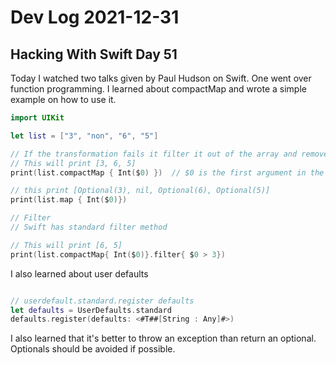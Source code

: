 # Dev Log 2021-12-31

## Hacking With Swift Day 51

Today I watched two talks given by Paul Hudson on Swift.  One went over function programming.  I learned about compactMap and wrote a simple example on how to use it.  

```swift
import UIKit

let list = ["3", "non", "6", "5"]

// If the transformation fails it filter it out of the array and removes all
// This will print [3, 6, 5]
print(list.compactMap { Int($0) })  // $0 is the first argument in the array

// this print [Optional(3), nil, Optional(6), Optional(5)]
print(list.map { Int($0)})

// Filter
// Swift has standard filter method

// This will print [6, 5]
print(list.compactMap{ Int($0)}.filter{ $0 > 3})


```

I also learned about user defaults

```swift

// userdefault.standard.register defaults
let defaults = UserDefaults.standard
defaults.register(defaults: <#T##[String : Any]#>)

```

I also learned that it's better to throw an exception than return an optional.  Optionals should be avoided if possible.
